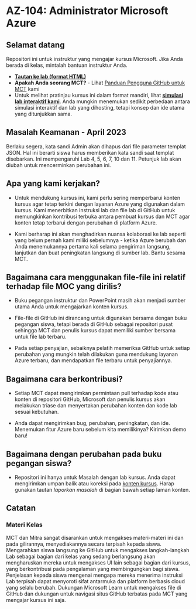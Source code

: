 # AZ-104: Administrator Microsoft Azure

## Selamat datang

Repositori ini untuk instruktur yang mengajar kursus Microsoft. Jika Anda berada di kelas, mintalah bantuan instruktur Anda. 

- **[Tautan ke lab (format HTML)](https://microsoftlearning.github.io/AZ-104-MicrosoftAzureAdministrator/)**
- **Apakah Anda seorang MCT?** - Lihat [Panduan Pengguna GitHub untuk MCT](https://microsoftlearning.github.io/MCT-User-Guide/) kami
- Untuk melihat pratinjau kursus ini dalam format mandiri, lihat **[simulasi lab interaktif kami](https://mslabs.cloudguides.com/guides/AZ-104%20Exam%20Guide%20-%20Microsoft%20Azure%20Administrator)**. Anda mungkin menemukan sedikit perbedaan antara simulasi interaktif dan lab yang dihosting, tetapi konsep dan ide utama yang ditunjukkan sama.

## Masalah Keamanan - April 2023

Berlaku segera, kata sandi Admin akan dihapus dari file parameter templat JSON. Hal ini berarti siswa harus memberikan kata sandi saat templat disebarkan. Ini mempengaruhi Lab 4, 5, 6, 7, 10 dan 11.  Petunjuk lab akan diubah untuk mencerminkan perubahan ini. 

## Apa yang kami kerjakan?

- Untuk mendukung kursus ini, kami perlu sering memperbarui konten kursus agar tetap terkini dengan layanan Azure yang digunakan dalam kursus.  Kami menerbitkan instruksi lab dan file lab di GitHub untuk memungkinkan kontribusi terbuka antara pembuat kursus dan MCT agar konten tetap terbarui dengan perubahan di platform Azure.

- Kami berharap ini akan menghadirkan nuansa kolaborasi ke lab seperti yang belum pernah kami miliki sebelumnya - ketika Azure berubah dan Anda menemukannya pertama kali selama pengiriman langsung, lanjutkan dan buat peningkatan langsung di sumber lab.  Bantu sesama MCT.

## Bagaimana cara menggunakan file-file ini relatif terhadap file MOC yang dirilis?

- Buku pegangan instruktur dan PowerPoint masih akan menjadi sumber utama Anda untuk mengajarkan konten kursus.

- File-file di GitHub ini dirancang untuk digunakan bersama dengan buku pegangan siswa, tetapi berada di GitHub sebagai repositori pusat sehingga MCT dan penulis kursus dapat memiliki sumber bersama untuk file lab terbaru.

- Pada setiap penyajian, sebaiknya pelatih memeriksa GitHub untuk setiap perubahan yang mungkin telah dilakukan guna mendukung layanan Azure terbaru, dan mendapatkan file terbaru untuk penyajiannya.

## Bagaimana cara berkontribusi?

- Setiap MCT dapat mengirimkan permintaan pull terhadap kode atau konten di repositori GitHub, Microsoft dan penulis kursus akan melakukan triase dan menyertakan perubahan konten dan kode lab sesuai kebutuhan.

- Anda dapat mengirimkan bug, perubahan, peningkatan, dan ide.  Menemukan fitur Azure baru sebelum kita memilikinya?  Kirimkan demo baru!

## Bagaimana dengan perubahan pada buku pegangan siswa?

- Repositori ini hanya untuk Masalah dengan lab kursus. Anda dapat mengirimkan umpan balik atau koreksi pada [konten kursus](https://docs.microsoft.com/learn/certifications/courses/az-104t00). Harap gunakan tautan _laporkan masalah_ di bagian bawah setiap laman konten.

## Catatan

### Materi Kelas

MCT dan Mitra sangat disarankan untuk mengakses materi-materi ini dan pada gilirannya, menyediakannya secara terpisah kepada siswa.  Mengarahkan siswa langsung ke GitHub untuk mengakses langkah-langkah Lab sebagai bagian dari kelas yang sedang berlangsung akan mengharuskan mereka untuk mengakses UI lain sebagai bagian dari kursus, yang berkontribusi pada pengalaman yang membingungkan bagi siswa. Penjelasan kepada siswa mengenai mengapa mereka menerima instruksi Lab terpisah dapat menyoroti sifat antarmuka dan platform berbasis cloud yang selalu berubah. Dukungan Microsoft Learn untuk mengakses file di GitHub dan dukungan untuk navigasi situs GitHub terbatas pada MCT yang mengajar kursus ini saja.
